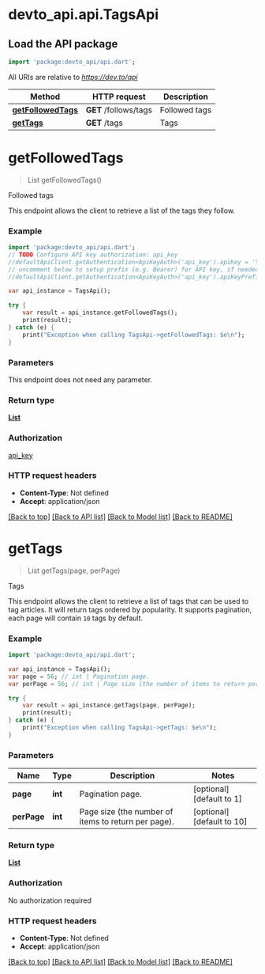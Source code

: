 # devto_api.api.TagsApi

## Load the API package
```dart
import 'package:devto_api/api.dart';
```

All URIs are relative to *https://dev.to/api*

Method | HTTP request | Description
------------- | ------------- | -------------
[**getFollowedTags**](TagsApi.md#getFollowedTags) | **GET** /follows/tags | Followed tags
[**getTags**](TagsApi.md#getTags) | **GET** /tags | Tags


# **getFollowedTags**
> List<FollowedTag> getFollowedTags()

Followed tags

This endpoint allows the client to retrieve a list of the tags they follow. 

### Example 
```dart
import 'package:devto_api/api.dart';
// TODO Configure API key authorization: api_key
//defaultApiClient.getAuthentication<ApiKeyAuth>('api_key').apiKey = 'YOUR_API_KEY';
// uncomment below to setup prefix (e.g. Bearer) for API key, if needed
//defaultApiClient.getAuthentication<ApiKeyAuth>('api_key').apiKeyPrefix = 'Bearer';

var api_instance = TagsApi();

try { 
    var result = api_instance.getFollowedTags();
    print(result);
} catch (e) {
    print("Exception when calling TagsApi->getFollowedTags: $e\n");
}
```

### Parameters
This endpoint does not need any parameter.

### Return type

[**List<FollowedTag>**](FollowedTag.md)

### Authorization

[api_key](../README.md#api_key)

### HTTP request headers

 - **Content-Type**: Not defined
 - **Accept**: application/json

[[Back to top]](#) [[Back to API list]](../README.md#documentation-for-api-endpoints) [[Back to Model list]](../README.md#documentation-for-models) [[Back to README]](../README.md)

# **getTags**
> List<Tag> getTags(page, perPage)

Tags

This endpoint allows the client to retrieve a list of tags that can be used to tag articles.  It will return tags ordered by popularity.  It supports pagination, each page will contain `10` tags by default. 

### Example 
```dart
import 'package:devto_api/api.dart';

var api_instance = TagsApi();
var page = 56; // int | Pagination page.
var perPage = 56; // int | Page size (the number of items to return per page).

try { 
    var result = api_instance.getTags(page, perPage);
    print(result);
} catch (e) {
    print("Exception when calling TagsApi->getTags: $e\n");
}
```

### Parameters

Name | Type | Description  | Notes
------------- | ------------- | ------------- | -------------
 **page** | **int**| Pagination page. | [optional] [default to 1]
 **perPage** | **int**| Page size (the number of items to return per page). | [optional] [default to 10]

### Return type

[**List<Tag>**](Tag.md)

### Authorization

No authorization required

### HTTP request headers

 - **Content-Type**: Not defined
 - **Accept**: application/json

[[Back to top]](#) [[Back to API list]](../README.md#documentation-for-api-endpoints) [[Back to Model list]](../README.md#documentation-for-models) [[Back to README]](../README.md)

